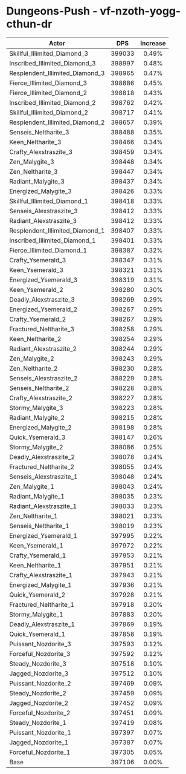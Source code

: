 # Dungeons-Push - vf-nzoth-yogg-cthun-dr
| Actor | DPS | Increase |
|---|:---:|:---:|
|Skillful_Illimited_Diamond_3|399033|0.49%|
|Inscribed_Illimited_Diamond_3|398997|0.48%|
|Resplendent_Illimited_Diamond_3|398965|0.47%|
|Fierce_Illimited_Diamond_3|398886|0.45%|
|Fierce_Illimited_Diamond_2|398818|0.43%|
|Inscribed_Illimited_Diamond_2|398762|0.42%|
|Skillful_Illimited_Diamond_2|398717|0.41%|
|Resplendent_Illimited_Diamond_2|398657|0.39%|
|Senseis_Neltharite_3|398488|0.35%|
|Keen_Neltharite_3|398466|0.34%|
|Crafty_Alexstraszite_3|398459|0.34%|
|Zen_Malygite_3|398448|0.34%|
|Zen_Neltharite_3|398447|0.34%|
|Radiant_Malygite_3|398437|0.34%|
|Energized_Malygite_3|398426|0.33%|
|Skillful_Illimited_Diamond_1|398418|0.33%|
|Senseis_Alexstraszite_3|398412|0.33%|
|Radiant_Alexstraszite_3|398412|0.33%|
|Resplendent_Illimited_Diamond_1|398407|0.33%|
|Inscribed_Illimited_Diamond_1|398401|0.33%|
|Fierce_Illimited_Diamond_1|398387|0.32%|
|Crafty_Ysemerald_3|398347|0.31%|
|Keen_Ysemerald_3|398321|0.31%|
|Energized_Ysemerald_3|398319|0.31%|
|Keen_Ysemerald_2|398280|0.30%|
|Deadly_Alexstraszite_3|398269|0.29%|
|Energized_Ysemerald_2|398267|0.29%|
|Crafty_Ysemerald_2|398267|0.29%|
|Fractured_Neltharite_3|398258|0.29%|
|Keen_Neltharite_2|398254|0.29%|
|Radiant_Alexstraszite_2|398244|0.29%|
|Zen_Malygite_2|398243|0.29%|
|Zen_Neltharite_2|398230|0.28%|
|Senseis_Alexstraszite_2|398229|0.28%|
|Senseis_Neltharite_2|398228|0.28%|
|Crafty_Alexstraszite_2|398227|0.28%|
|Stormy_Malygite_3|398223|0.28%|
|Radiant_Malygite_2|398215|0.28%|
|Energized_Malygite_2|398198|0.28%|
|Quick_Ysemerald_3|398147|0.26%|
|Stormy_Malygite_2|398086|0.25%|
|Deadly_Alexstraszite_2|398078|0.24%|
|Fractured_Neltharite_2|398055|0.24%|
|Senseis_Alexstraszite_1|398048|0.24%|
|Zen_Malygite_1|398043|0.24%|
|Radiant_Malygite_1|398035|0.23%|
|Radiant_Alexstraszite_1|398033|0.23%|
|Zen_Neltharite_1|398021|0.23%|
|Senseis_Neltharite_1|398019|0.23%|
|Energized_Ysemerald_1|397995|0.22%|
|Keen_Ysemerald_1|397972|0.22%|
|Crafty_Ysemerald_1|397953|0.21%|
|Keen_Neltharite_1|397951|0.21%|
|Crafty_Alexstraszite_1|397943|0.21%|
|Energized_Malygite_1|397936|0.21%|
|Quick_Ysemerald_2|397928|0.21%|
|Fractured_Neltharite_1|397918|0.20%|
|Stormy_Malygite_1|397883|0.20%|
|Deadly_Alexstraszite_1|397869|0.19%|
|Quick_Ysemerald_1|397858|0.19%|
|Puissant_Nozdorite_3|397593|0.12%|
|Forceful_Nozdorite_3|397592|0.12%|
|Steady_Nozdorite_3|397518|0.10%|
|Jagged_Nozdorite_3|397512|0.10%|
|Puissant_Nozdorite_2|397469|0.09%|
|Steady_Nozdorite_2|397459|0.09%|
|Jagged_Nozdorite_2|397452|0.09%|
|Forceful_Nozdorite_2|397451|0.09%|
|Steady_Nozdorite_1|397419|0.08%|
|Puissant_Nozdorite_1|397397|0.07%|
|Jagged_Nozdorite_1|397387|0.07%|
|Forceful_Nozdorite_1|397305|0.05%|
|Base|397106|0.00%|

